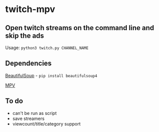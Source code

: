 # twitch-mpv
## Open twitch streams on the command line and skip the ads
Usage: `python3 twitch.py CHANNEL_NAME`

## Dependencies
[BeautifulSoup]() - `pip install beautifulsoup4` 

[MPV](https://mpv.io/)

## To do
- can't be run as script 
- save streamers
- viewcount/title/category support

